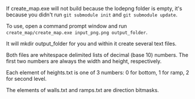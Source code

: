 If create_map.exe will not build because the lodepng folder is empty, it's because you didn't run `git submodule init` and `git submodule update`.

To use, open a command prompt window and run `create_map/create_map.exe input_png.png output_folder`.

It will mkdir output_folder for you and within it create several text files.

Both files are whitespace delimited lists of decimal (base 10) numbers. The first two numbers are always the width and height, respectively.

Each element of heights.txt is one of 3 numbers: 0 for bottom, 1 for ramp, 2 for second level.

The elements of walls.txt and ramps.txt are direction bitmasks.
